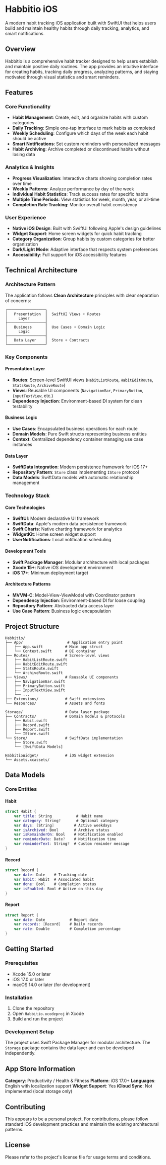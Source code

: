 # Habbitio iOS

A modern habit tracking iOS application built with SwiftUI that helps users build and maintain healthy habits through daily tracking, analytics, and smart notifications.

## Overview

Habbitio is a comprehensive habit tracker designed to help users establish and maintain positive daily routines. The app provides an intuitive interface for creating habits, tracking daily progress, analyzing patterns, and staying motivated through visual statistics and smart reminders.

## Features

### Core Functionality
- **Habit Management**: Create, edit, and organize habits with custom categories
- **Daily Tracking**: Simple one-tap interface to mark habits as completed
- **Weekly Scheduling**: Configure which days of the week each habit should be active
- **Smart Notifications**: Set custom reminders with personalized messages
- **Habit Archiving**: Archive completed or discontinued habits without losing data

### Analytics & Insights
- **Progress Visualization**: Interactive charts showing completion rates over time
- **Weekly Patterns**: Analyze performance by day of the week
- **Individual Habit Statistics**: Track success rates for specific habits
- **Multiple Time Periods**: View statistics for week, month, year, or all-time
- **Completion Rate Tracking**: Monitor overall habit consistency

### User Experience
- **Native iOS Design**: Built with SwiftUI following Apple's design guidelines
- **Widget Support**: Home screen widgets for quick habit tracking
- **Category Organization**: Group habits by custom categories for better organization
- **Dark/Light Mode**: Adaptive interface that respects system preferences
- **Accessibility**: Full support for iOS accessibility features

## Technical Architecture

### Architecture Pattern
The application follows **Clean Architecture** principles with clear separation of concerns:

```
┌─────────────────┐
│   Presentation  │  SwiftUI Views + Routes
│     Layer       │
├─────────────────┤
│   Business      │  Use Cases + Domain Logic
│     Logic       │
├─────────────────┤
│   Data Layer    │  Store + Contracts
└─────────────────┘
```

### Key Components

#### Presentation Layer
- **Routes**: Screen-level SwiftUI views (`HabitListRoute`, `HabitEditRoute`, `StatsRoute`, `ArchiveRoute`)
- **Views**: Reusable UI components (`NavigationBar`, `PrimaryButton`, `InputTextView`, etc.)
- **Dependency Injection**: Environment-based DI system for clean testability

#### Business Logic
- **Use Cases**: Encapsulated business operations for each route
- **Domain Models**: Pure Swift structs representing business entities
- **Context**: Centralized dependency container managing use case instances

#### Data Layer
- **SwiftData Integration**: Modern persistence framework for iOS 17+
- **Repository Pattern**: `Store` class implementing `IStore` protocol
- **Data Models**: SwiftData models with automatic relationship management

### Technology Stack

#### Core Technologies
- **SwiftUI**: Modern declarative UI framework
- **SwiftData**: Apple's modern data persistence framework
- **Swift Charts**: Native charting framework for analytics
- **WidgetKit**: Home screen widget support
- **UserNotifications**: Local notification scheduling

#### Development Tools
- **Swift Package Manager**: Modular architecture with local packages
- **Xcode 15+**: Native iOS development environment
- **iOS 17+**: Minimum deployment target

#### Architecture Patterns
- **MVVM-C**: Model-View-ViewModel with Coordinator pattern
- **Dependency Injection**: Environment-based DI for loose coupling
- **Repository Pattern**: Abstracted data access layer
- **Use Case Pattern**: Business logic encapsulation

## Project Structure

```
Habbitio/
├── App/                    # Application entry point
│   ├── App.swift          # Main app struct
│   └── Context.swift      # DI container
├── Routes/                # Screen-level views
│   ├── HabitListRoute.swift
│   ├── HabitEditRoute.swift
│   ├── StatsRoute.swift
│   └── ArchiveRoute.swift
├── Views/                 # Reusable UI components
│   ├── NavigationBar.swift
│   ├── PrimaryButton.swift
│   ├── InputTextView.swift
│   └── ...
├── Extensions/            # Swift extensions
└── Resources/             # Assets and fonts

Storage/                   # Data layer package
├── Contracts/             # Domain models & protocols
│   ├── Habit.swift
│   ├── Record.swift
│   ├── Report.swift
│   └── IStore.swift
└── Store/                 # SwiftData implementation
    ├── Store.swift
    └── [SwiftData Models]

HabbitioWidget/            # iOS widget extension
└── Assets.xcassets/
```

## Data Models

### Core Entities

#### Habit
```swift
struct Habit {
    var title: String           # Habit name
    var category: String?       # Optional category
    var days: [String]         # Active weekdays
    var isArchived: Bool       # Archive status
    var isRemainderOn: Bool    # Notification enabled
    var reminderDate: Date?    # Notification time
    var reminderText: String?  # Custom reminder message
}
```

#### Record
```swift
struct Record {
    var date: Date    # Tracking date
    var habit: Habit  # Associated habit
    var done: Bool    # Completion status
    var isEnabled: Bool # Active on this day
}
```

#### Report
```swift
struct Report {
    var date: Date           # Report date
    var records: [Record]    # Daily records
    var rate: Double         # Completion percentage
}
```

## Getting Started

### Prerequisites
- Xcode 15.0 or later
- iOS 17.0 or later
- macOS 14.0 or later (for development)

### Installation
1. Clone the repository
2. Open `Habbitio.xcodeproj` in Xcode
3. Build and run the project

### Development Setup
The project uses Swift Package Manager for modular architecture. The `Storage` package contains the data layer and can be developed independently.

## App Store Information

**Category**: Productivity / Health & Fitness
**Platform**: iOS 17.0+
**Languages**: English with localization support
**Widget Support**: Yes
**iCloud Sync**: Not implemented (local storage only)

## Contributing

This appears to be a personal project. For contributions, please follow standard iOS development practices and maintain the existing architectural patterns.

## License

Please refer to the project's license file for usage terms and conditions.
